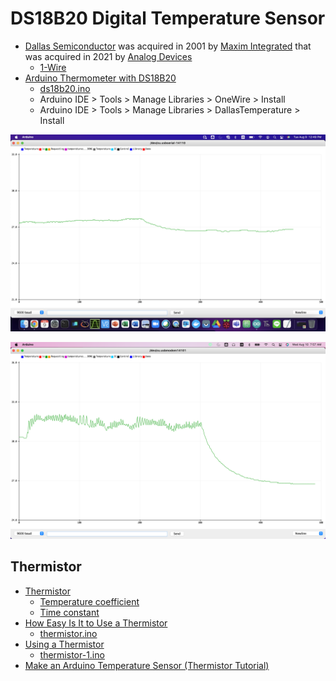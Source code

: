 # DS18B20 Digital Temperature Sensor
* [Dallas Semiconductor](https://en.wikipedia.org/wiki/Dallas_Semiconductor) was acquired in 2001 by [Maxim Integrated](https://en.wikipedia.org/wiki/Maxim_Integrated) that was acquired in 2021 by [Analog Devices](https://en.wikipedia.org/wiki/Analog_Devices)
  * [1-Wire](https://en.wikipedia.org/wiki/1-Wire)
* [Arduino Thermometer with DS18B20](https://create.arduino.cc/projecthub/TheGadgetBoy/ds18b20-digital-temperature-sensor-and-arduino-9cc806)
  * [ds18b20.ino](/lesson6/ds18b20/ds18b20.ino)
  * Arduino IDE > Tools > Manage Libraries > OneWire > Install
  * Arduino IDE > Tools > Manage Libraries > DallasTemperature > Install

![ds18b20.png](/lesson6/ds18b20/ds18b20.png)

![ds18b20-1.png](/lesson6/ds18b20/ds18b20-1.png)

## Thermistor
* [Thermistor](https://en.wikipedia.org/wiki/Thermistor)
  * [Temperature coefficient](https://en.wikipedia.org/wiki/Temperature_coefficient)
  * [Time constant](https://en.wikipedia.org/wiki/Time_constant)
* [How Easy Is It to Use a Thermistor](https://create.arduino.cc/projecthub/Marcazzan_M/how-easy-is-it-to-use-a-thermistor-e39321)
  * [thermistor.ino](/lesson6/xiao/fft/thermistor.ino)
* [Using a Thermistor](https://learn.adafruit.com/thermistor/using-a-thermistor)
  * [thermistor-1.ino](/lesson6/xiao/fft/thermistor-1.ino)
* [Make an Arduino Temperature Sensor (Thermistor Tutorial)](https://www.circuitbasics.com/arduino-thermistor-temperature-sensor-tutorial/)
